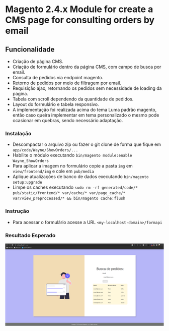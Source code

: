 # Magento 2.4.x Module for create a CMS page for consulting orders by email


## Funcionalidade
- Criação de página CMS.
- Criação de formulário dentro da página CMS, com campo de busca por email.
- Consulta de pedidos via endpoint magento.
- Retorno de pedidos por meio de filtragem por email.
- Requisição ajax, retornando os pedidos sem necessidade de loading da página.
- Tabela com scroll dependendo da quantidade de pedidos.
- Layout do formulário e tabela responsivo.
- A implementação foi realizada acima do tema Luma padrão magento, então caso queira implementar em tema personalizado o mesmo pode ocasionar em quebras, sendo necessário adaptação.

### Instalação

- Descompactar o arquivo zip ou fazer o git clone de forma que fique em `app/code/Wayne/ShowOrders/...`
- Habilite o módulo executando `bin/magento module:enable Wayne_ShowOrders`
- Para aplicar a imagem no formulário copie a pasta `img` em `view/frontend/img` e cole em `pub/media`
- Aplique atualizações de banco de dados executando `bin/magento setup:upgrade`
- Limpe os caches executando `sudo rm -rf generated/code/* pub/static/frontend/* var/cache/* var/page_cache/* var/view_preprocessed/* && bin/magento cache:flush`

### Instrução

- Para acessar o formulário acesse a URL `<my-localhost-domain>/formapi`

### Resultado Esperado

![myimage](./images/cms-page.jpeg)